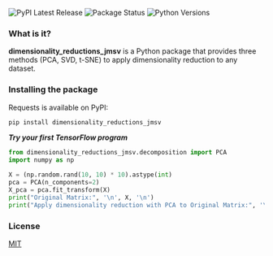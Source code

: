 ![PyPI Latest Release](https://img.shields.io/pypi/v/dimensionality_reductions_jmsv.svg)
![Package Status](https://img.shields.io/pypi/status/dimensionality_reductions_jmsv.svg)
![Python Versions](https://img.shields.io/pypi/pyversions/dimensionality_reductions_jmsv)

### What is it?

**dimensionality_reductions_jmsv** is a Python package that provides three methods (PCA, SVD, t-SNE) to apply dimensionality reduction to any dataset.

### Installing the package

Requests is available on PyPI:

```bash
pip install dimensionality_reductions_jmsv
```

**_Try your first TensorFlow program_**

```python
from dimensionality_reductions_jmsv.decomposition import PCA
import numpy as np

X = (np.random.rand(10, 10) * 10).astype(int)
pca = PCA(n_components=2)
X_pca = pca.fit_transform(X)
print("Original Matrix:", '\n', X, '\n')
print("Apply dimensionality reduction with PCA to Original Matrix:", '\n', X_pca)
```

### License
[MIT](https://mit-license.org/)
